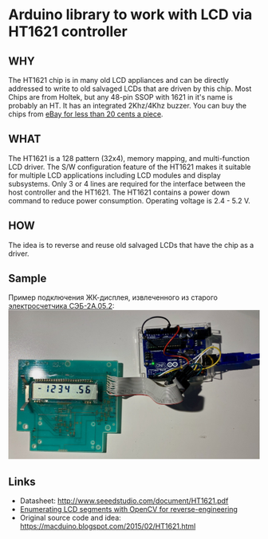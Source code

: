 # Arduino library to work with LCD via HT1621 controller

## WHY

The HT1621 chip is in many old LCD appliances and can be directly addressed to write to old salvaged LCDs that are driven by this chip.
Most Chips are from Holtek, but any 48-pin SSOP with 1621 in it's name is probably an HT.
It has an integrated 2Khz/4Khz buzzer.
You can buy the chips from [eBay for less than 20 cents a piece](goo.gl/qw28xx).

## WHAT

The HT1621 is a 128 pattern (32x4), memory mapping, and multi-function LCD driver. 
The S/W configuration feature of the HT1621 makes it suitable for multiple LCD applications including LCD modules and display subsystems.
Only 3 or 4 lines are required for the interface between the host controller and the HT1621.
The HT1621 contains a power down command to reduce power consumption.
Operating voltage is 2.4 - 5.2 V.

## HOW

The idea is to reverse and reuse old salvaged LCDs that have the chip as a driver.

## Sample

Пример подключения ЖК-дисплея, извлеченного из старого [электросчетчика СЭБ-2А.05.2](/extras/schetchik.jpg):
![пример подключения](/extras/photo.jpg)

## Links

- Datasheet: <http://www.seeedstudio.com/document/HT1621.pdf>
- [Enumerating LCD segments with OpenCV for reverse-engineering](https://eleif.net/lcd-segmentation.html)
- Original source code and idea: <https://macduino.blogspot.com/2015/02/HT1621.html>
